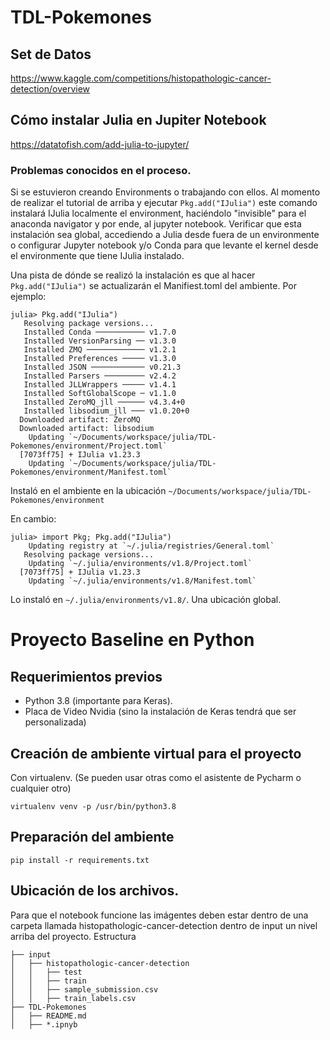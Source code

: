 # TDL-Pokemones

## Set de Datos

https://www.kaggle.com/competitions/histopathologic-cancer-detection/overview

## Cómo instalar Julia en Jupiter Notebook

https://datatofish.com/add-julia-to-jupyter/

### Problemas conocidos en el proceso.

Si se estuvieron creando Environments o trabajando con ellos. Al momento de realizar el tutorial de arriba y ejecutar `Pkg.add("IJulia")` este comando instalará IJulia localmente el environment, haciéndolo "invisible" para el anaconda navigator y por ende, al jupyter notebook. Verificar que esta instalación sea global, accediendo a Julia desde fuera de un environmente o configurar Jupyter notebook y/o Conda para que levante el kernel desde el environmente que tiene IJulia instalado.

Una pista de dónde se realizó la instalación es que al hacer `Pkg.add("IJulia")` se actualizarán el Manifiest.toml del ambiente.
Por ejemplo:

```
julia> Pkg.add("IJulia")
   Resolving package versions...
   Installed Conda ─────────── v1.7.0
   Installed VersionParsing ── v1.3.0
   Installed ZMQ ───────────── v1.2.1
   Installed Preferences ───── v1.3.0
   Installed JSON ──────────── v0.21.3
   Installed Parsers ───────── v2.4.2
   Installed JLLWrappers ───── v1.4.1
   Installed SoftGlobalScope ─ v1.1.0
   Installed ZeroMQ_jll ────── v4.3.4+0
   Installed libsodium_jll ─── v1.0.20+0
  Downloaded artifact: ZeroMQ
  Downloaded artifact: libsodium
    Updating `~/Documents/workspace/julia/TDL-Pokemones/environment/Project.toml`
  [7073ff75] + IJulia v1.23.3
    Updating `~/Documents/workspace/julia/TDL-Pokemones/environment/Manifest.toml`
```

Instaló en el ambiente en la ubicación `~/Documents/workspace/julia/TDL-Pokemones/environment`

En cambio:
```
julia> import Pkg; Pkg.add("IJulia")
    Updating registry at `~/.julia/registries/General.toml`
   Resolving package versions...
    Updating `~/.julia/environments/v1.8/Project.toml`
  [7073ff75] + IJulia v1.23.3
    Updating `~/.julia/environments/v1.8/Manifest.toml`
```
Lo instaló en `~/.julia/environments/v1.8/`. Una ubicación global.

# Proyecto Baseline en Python

## Requerimientos previos
- Python 3.8 (importante para Keras).
- Placa de Video Nvidia (sino la instalación de Keras tendrá que ser personalizada)

## Creación de ambiente virtual para el proyecto
Con virtualenv. (Se pueden usar otras como el asistente de Pycharm o cualquier otro)
```
virtualenv venv -p /usr/bin/python3.8
```

## Preparación del ambiente
```
pip install -r requirements.txt
```

## Ubicación de los archivos.
Para que el notebook funcione las imágentes deben estar dentro de una carpeta llamada
histopathologic-cancer-detection dentro de input un nivel arriba del proyecto. 
Estructura
```
├── input
│   ├── histopathologic-cancer-detection
│   │   ├── test
│   │   ├── train
│   │   ├── sample_submission.csv
│   │   ├── train_labels.csv
├── TDL-Pokemones
│   ├── README.md
│   ├── *.ipnyb

```
